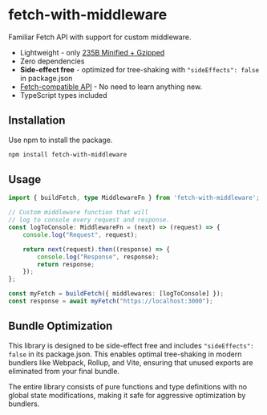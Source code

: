 # fetch-with-middleware

Familiar Fetch API with support for custom middleware.

- Lightweight - only [235B Minified + Gzipped](https://bundlephobia.com/package/fetch-with-middleware)
- Zero dependencies
- **Side-effect free** - optimized for tree-shaking with `"sideEffects": false` in package.json
- [Fetch-compatible API](https://developer.mozilla.org/en-US/docs/Web/API/Fetch_API) - No need to learn anything new.
- TypeScript types included

## Installation

Use npm to install the package.

```bash
npm install fetch-with-middleware
```

## Usage

```ts
import { buildFetch, type MiddlewareFn } from 'fetch-with-middleware';

// Custom middleware function that will 
// log to console every request and response.
const logToConsole: MiddlewareFn = (next) => (request) => {
    console.log("Request", request);

    return next(request).then((response) => {
        console.log("Response", response);
        return response;
    });
};

const myFetch = buildFetch({ middlewares: [logToConsole] });
const response = await myFetch("https://localhost:3000");
```

## Bundle Optimization

This library is designed to be side-effect free and includes `"sideEffects": false` in its package.json. This enables optimal tree-shaking in modern bundlers like Webpack, Rollup, and Vite, ensuring that unused exports are eliminated from your final bundle.

The entire library consists of pure functions and type definitions with no global state modifications, making it safe for aggressive optimization by bundlers.

